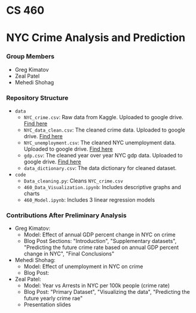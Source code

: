 # CS 460

# NYC Crime Analysis and Prediction

### Group Members

- Greg Kimatov
- Zeal Patel
- Mehedi Shohag

### Repository Structure

- `data`
  - `NYC_crime.csv`: Raw data from Kaggle. Uploaded to google drive. [Find here](https://drive.google.com/file/d/1GNcjWlVpo_xpf1jSCaylVzF3Udc7PmkA/view?usp=sharing)
  - `NYC_data_clean.csv`: The cleaned crime data. Uploaded to google drive. [Find here](https://drive.google.com/file/d/1KULQlBHtp-Fbcdy8zANkabB9R575ePD-/view?usp=sharing)
  - `NYC_unemployment.csv`: The cleaned NYC unemployment data. Uploaded to google drive. [Find here](https://drive.google.com/file/d/19enx0upJXRlvQYCPzg5zqgG-AfKrgfQY/view?usp=sharing)
  - `gdp.csv`: The cleaned year over year NYC gdp data. Uploaded to google drive. [Find here](https://drive.google.com/file/d/1Jvoy5Bcz2a44F1lO0ADm4yzKCCWZxqIj/view?usp=sharing)
  - `data_dictionary.csv`: The data dictionary for cleaned dataset.
- `code`
  - `Data_cleaning.py`: Cleans `NYC_crime.csv`
  - `460_Data_Visualization.ipynb`: Includes descriptive graphs and charts
  - `460_Model.ipynb`: Includes 3 linear regression models

### Contributions After Preliminary Analysis

- Greg Kimatov:
  - Model: Effect of annual GDP percent change in NYC on crime
  - Blog Post Sections: "Introduction", "Supplementary datasets", "Predicting the future crime rate based on annual GDP percent change in NYC", "Final Conclusions"
- Mehedi Shohag:
  - Model: Effect of unemployment in NYC on crime
  - Blog Post:
- Zeal Patel:
  - Model: Year vs Arrests in NYC per 100k people (crime rate)
  - Blog Post: "Primary Dataset", "Visualizing the data", "Predicting the future yearly crime rae"
  - Presentation slides
